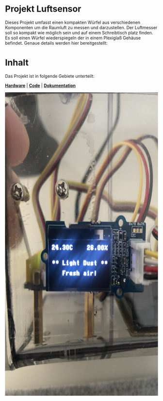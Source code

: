 # Projekt Luftsensor

Dieses Projekt umfasst einen kompakten Würfel aus verschiedenen Komponenten um die Raumluft zu messen und darzustellen. Der Luftmesser soll so kompakt wie möglich sein und auf einem Schreibtisch platz finden. Es soll einen Würfel wiederspiegeln der in einem Plexiglaß Gehäuse befindet. Genaue details werden hier bereitgestellt:

# Inhalt

Das Projekt ist in folgende Gebiete unterteilt:

**[Hardware](/Hardware)** | **[Code](/Code)** | **[Dokumentation](/Documentation)** 

<img src="Assets/IMG_5785.JPG" width="800" height="1000">
